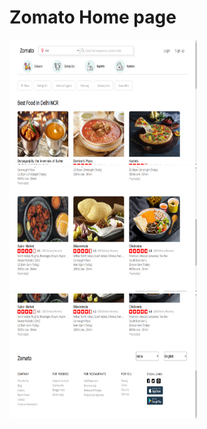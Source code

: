 <h1>Zomato Home page</h1>
<img src="readmeFiles/header.png" style="width:300px;height:200px;">
<img src="readmeFiles/foodCards.png" style="width:300px;height:200px;">
<img src="readmeFiles/footer.png" style="width:300px;height:200px;">
